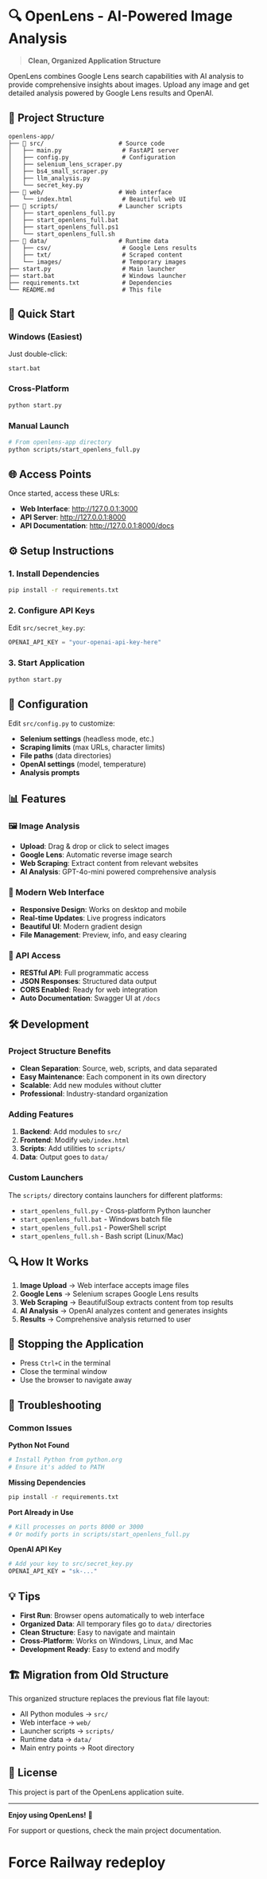 # 🔍 OpenLens - AI-Powered Image Analysis

> **Clean, Organized Application Structure**

OpenLens combines Google Lens search capabilities with AI analysis to provide comprehensive insights about images. Upload any image and get detailed analysis powered by Google Lens results and OpenAI.

## 📁 Project Structure

```
openlens-app/
├── 📁 src/                     # Source code
│   ├── main.py                 # FastAPI server
│   ├── config.py               # Configuration
│   ├── selenium_lens_scraper.py
│   ├── bs4_small_scraper.py
│   ├── llm_analysis.py
│   └── secret_key.py
├── 📁 web/                     # Web interface
│   └── index.html              # Beautiful web UI
├── 📁 scripts/                 # Launcher scripts
│   ├── start_openlens_full.py
│   ├── start_openlens_full.bat
│   ├── start_openlens_full.ps1
│   └── start_openlens_full.sh
├── 📁 data/                    # Runtime data
│   ├── csv/                    # Google Lens results
│   ├── txt/                    # Scraped content
│   └── images/                 # Temporary images
├── start.py                    # Main launcher
├── start.bat                   # Windows launcher
├── requirements.txt            # Dependencies
└── README.md                   # This file
```

## 🚀 Quick Start

### Windows (Easiest)
Just double-click:
```
start.bat
```

### Cross-Platform
```bash
python start.py
```

### Manual Launch
```bash
# From openlens-app directory
python scripts/start_openlens_full.py
```

## 🌐 Access Points

Once started, access these URLs:
- **Web Interface**: http://127.0.0.1:3000
- **API Server**: http://127.0.0.1:8000
- **API Documentation**: http://127.0.0.1:8000/docs

## ⚙️ Setup Instructions

### 1. Install Dependencies
```bash
pip install -r requirements.txt
```

### 2. Configure API Keys
Edit `src/secret_key.py`:
```python
OPENAI_API_KEY = "your-openai-api-key-here"
```

### 3. Start Application
```bash
python start.py
```

## 🔧 Configuration

Edit `src/config.py` to customize:
- **Selenium settings** (headless mode, etc.)
- **Scraping limits** (max URLs, character limits)
- **File paths** (data directories)
- **OpenAI settings** (model, temperature)
- **Analysis prompts**

## 📊 Features

### 🖼️ Image Analysis
- **Upload**: Drag & drop or click to select images
- **Google Lens**: Automatic reverse image search
- **Web Scraping**: Extract content from relevant websites
- **AI Analysis**: GPT-4o-mini powered comprehensive analysis

### 🌟 Modern Web Interface
- **Responsive Design**: Works on desktop and mobile
- **Real-time Updates**: Live progress indicators
- **Beautiful UI**: Modern gradient design
- **File Management**: Preview, info, and easy clearing

### 🔌 API Access
- **RESTful API**: Full programmatic access
- **JSON Responses**: Structured data output
- **CORS Enabled**: Ready for web integration
- **Auto Documentation**: Swagger UI at `/docs`

## 🛠️ Development

### Project Structure Benefits
- **Clean Separation**: Source, web, scripts, and data separated
- **Easy Maintenance**: Each component in its own directory
- **Scalable**: Add new modules without clutter
- **Professional**: Industry-standard organization

### Adding Features
1. **Backend**: Add modules to `src/`
2. **Frontend**: Modify `web/index.html`
3. **Scripts**: Add utilities to `scripts/`
4. **Data**: Output goes to `data/`

### Custom Launchers
The `scripts/` directory contains launchers for different platforms:
- `start_openlens_full.py` - Cross-platform Python launcher
- `start_openlens_full.bat` - Windows batch file
- `start_openlens_full.ps1` - PowerShell script
- `start_openlens_full.sh` - Bash script (Linux/Mac)

## 🔍 How It Works

1. **Image Upload** → Web interface accepts image files
2. **Google Lens** → Selenium scrapes Google Lens results
3. **Web Scraping** → BeautifulSoup extracts content from top results
4. **AI Analysis** → OpenAI analyzes content and generates insights
5. **Results** → Comprehensive analysis returned to user

## 🛑 Stopping the Application

- Press `Ctrl+C` in the terminal
- Close the terminal window
- Use the browser to navigate away

## 🔧 Troubleshooting

### Common Issues

**Python Not Found**
```bash
# Install Python from python.org
# Ensure it's added to PATH
```

**Missing Dependencies**
```bash
pip install -r requirements.txt
```

**Port Already in Use**
```bash
# Kill processes on ports 8000 or 3000
# Or modify ports in scripts/start_openlens_full.py
```

**OpenAI API Key**
```bash
# Add your key to src/secret_key.py
OPENAI_API_KEY = "sk-..."
```

## 💡 Tips

- **First Run**: Browser opens automatically to web interface
- **Organized Data**: All temporary files go to `data/` directories
- **Clean Structure**: Easy to navigate and maintain
- **Cross-Platform**: Works on Windows, Linux, and Mac
- **Development Ready**: Easy to extend and modify

## 🏗️ Migration from Old Structure

This organized structure replaces the previous flat file layout:
- All Python modules → `src/`
- Web interface → `web/`
- Launcher scripts → `scripts/`
- Runtime data → `data/`
- Main entry points → Root directory

## 📄 License

This project is part of the OpenLens application suite.

---

**Enjoy using OpenLens!** 🎉

For support or questions, check the main project documentation.
# Force Railway redeploy
